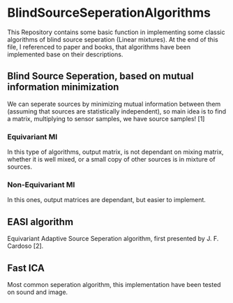 # BlindSourceSeperationAlgorithms

This Repository contains some basic function in implementing some classic algorithms of blind source seperation (Linear mixtures). At the end of this file, I referenced to paper and books, that algorithms have been implemented base on their descriptions.

## Blind Source Seperation, based on mutual information minimization

We can seperate sources by minimizing mutual information between them (assuming that sources are statistically independent), so main idea is to find a matrix, multiplying to sensor samples, we have source samples! [1]

### Equivariant MI

In this type of algorithms, output matrix, is not dependant on mixing matrix, whether it is well mixed, or a small copy of other sources is in mixture of sources.

### Non-Equivariant MI

In this ones, output matrices are dependant, but easier to implement.

## EASI algorithm

Equivariant Adaptive Source Seperation algorithm, first presented by J. F. Cardoso [2].

## Fast ICA

Most common seperation algorithm, this implementation have been tested on sound and image.
